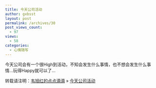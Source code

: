 ```yaml
---
title: 今天公司活动
author: gxbsst
layout: post
permalink: /archives/30
post_views_count:
  - 97
views:
  - 58
categories:
  - 心情随写
---
```

今天公司会有一个很High到活动，不知会发生什么事情，也不想会发生什么事情&#8230;玩得Happy就可以了&#8230;

转载请注明：[韦旭红的点点滴滴][1] &raquo; [今天公司活动][2]

 [1]: http://www.weixuhong.com
 [2]: http://www.weixuhong.com/archives/30